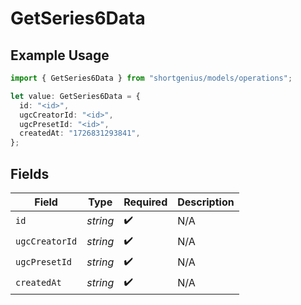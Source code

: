 # GetSeries6Data

## Example Usage

```typescript
import { GetSeries6Data } from "shortgenius/models/operations";

let value: GetSeries6Data = {
  id: "<id>",
  ugcCreatorId: "<id>",
  ugcPresetId: "<id>",
  createdAt: "1726831293841",
};
```

## Fields

| Field              | Type               | Required           | Description        |
| ------------------ | ------------------ | ------------------ | ------------------ |
| `id`               | *string*           | :heavy_check_mark: | N/A                |
| `ugcCreatorId`     | *string*           | :heavy_check_mark: | N/A                |
| `ugcPresetId`      | *string*           | :heavy_check_mark: | N/A                |
| `createdAt`        | *string*           | :heavy_check_mark: | N/A                |